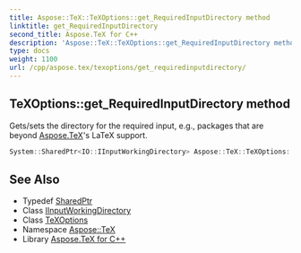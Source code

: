 ```yaml
---
title: Aspose::TeX::TeXOptions::get_RequiredInputDirectory method
linktitle: get_RequiredInputDirectory
second_title: Aspose.TeX for C++
description: 'Aspose::TeX::TeXOptions::get_RequiredInputDirectory method. Gets/sets the directory for the required input, e.g., packages that are beyond Aspose.TeX''s LaTeX support in C++.'
type: docs
weight: 1100
url: /cpp/aspose.tex/texoptions/get_requiredinputdirectory/
---
```

## TeXOptions::get_RequiredInputDirectory method


Gets/sets the directory for the required input, e.g., packages that are beyond [Aspose.TeX](../../)'s LaTeX support.

```cpp
System::SharedPtr<IO::IInputWorkingDirectory> Aspose::TeX::TeXOptions::get_RequiredInputDirectory() const
```

## See Also

* Typedef [SharedPtr](../../../system/sharedptr/)
* Class [IInputWorkingDirectory](../../../aspose.tex.io/iinputworkingdirectory/)
* Class [TeXOptions](../)
* Namespace [Aspose::TeX](../../)
* Library [Aspose.TeX for C++](../../../)
